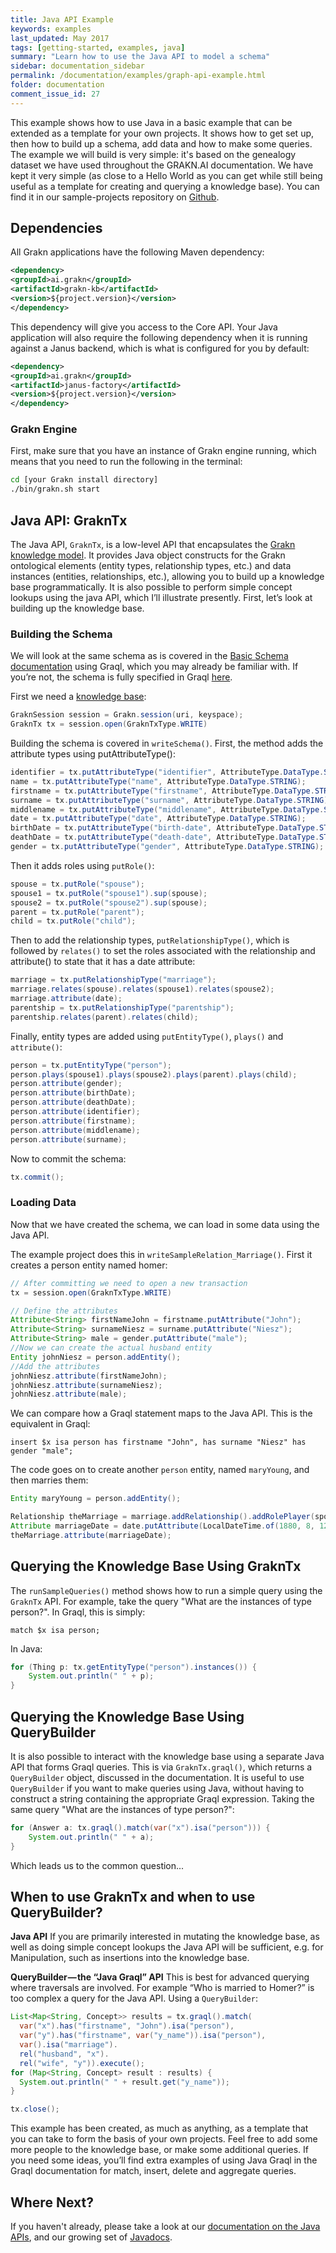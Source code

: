 ```yaml
---
title: Java API Example
keywords: examples
last_updated: May 2017
tags: [getting-started, examples, java]
summary: "Learn how to use the Java API to model a schema"
sidebar: documentation_sidebar
permalink: /documentation/examples/graph-api-example.html
folder: documentation
comment_issue_id: 27
---
```


This example shows how to use Java in a basic example that can be extended as a template for your own projects. It shows how to get set up, then how to build up a schema, add data and how to make some queries. The example we will build is very simple: it's based on the genealogy dataset we have used throughout the GRAKN.AI documentation. We have kept it very simple (as close to a Hello World as you can get while still being useful as a template for creating and querying a knowledge base). You can find it in our sample-projects repository on [Github](https://github.com/graknlabs/sample-projects/tree/master/example-graph-api-genealogy).

## Dependencies
All Grakn applications have the following Maven dependency:

```xml
<dependency>
<groupId>ai.grakn</groupId>
<artifactId>grakn-kb</artifactId>
<version>${project.version}</version>
</dependency>
```

This dependency will give you access to the Core API. Your Java application will also require the following dependency when it is running against a Janus backend, which is what is configured for you by default:

```xml
<dependency>
<groupId>ai.grakn</groupId>
<artifactId>janus-factory</artifactId>
<version>${project.version}</version>
</dependency>
```

### Grakn Engine

First, make sure that you have an instance of Grakn engine running, which means that you need to run the following in the terminal:

```bash
cd [your Grakn install directory]
./bin/grakn.sh start
```


## Java API: GraknTx

The Java API, `GraknTx`, is a low-level API that encapsulates the [Grakn knowledge model](../the-fundamentals/grakn-knowledge-model.html). It provides Java object constructs for the Grakn ontological elements (entity types, relationship types, etc.) and data instances (entities, relationships, etc.), allowing you to build up a knowledge base programmatically. It is also possible to perform simple concept lookups using the java API, which I’ll illustrate presently. First, let’s look at building up the knowledge base.

### Building the Schema

We will look at the same schema as is covered in the [Basic Schema documentation](../building-a-schema/basic-schema.html) using Graql, which you may already be familiar with. If you’re not, the schema is fully specified in Graql [here](../building-a-schema/basic-schema.html#the-complete-schema). 

First we need a [knowledge base](../developing-with-java/java-setup.html#initialising-a-transaction-on-the-graph):

```java
GraknSession session = Grakn.session(uri, keyspace);
GraknTx tx = session.open(GraknTxType.WRITE)
```


Building the schema is covered in `writeSchema()`. First, the method adds the attribute types using putAttributeType():

```java
identifier = tx.putAttributeType("identifier", AttributeType.DataType.STRING);
name = tx.putAttributeType("name", AttributeType.DataType.STRING);
firstname = tx.putAttributeType("firstname", AttributeType.DataType.STRING).sup(name);
surname = tx.putAttributeType("surname", AttributeType.DataType.STRING).sup(name);
middlename = tx.putAttributeType("middlename", AttributeType.DataType.STRING).sup(name);
date = tx.putAttributeType("date", AttributeType.DataType.STRING);
birthDate = tx.putAttributeType("birth-date", AttributeType.DataType.STRING).sup(date);
deathDate = tx.putAttributeType("death-date", AttributeType.DataType.STRING).sup(date);
gender = tx.putAttributeType("gender", AttributeType.DataType.STRING);
```

Then it adds roles using `putRole()`:

```java
spouse = tx.putRole("spouse");
spouse1 = tx.putRole("spouse1").sup(spouse);
spouse2 = tx.putRole("spouse2").sup(spouse);
parent = tx.putRole("parent");
child = tx.putRole("child");
```

Then to add the relationship types, `putRelationshipType()`, which is followed by `relates()` to set the roles associated with the relationship and attribute() to state that it has a date attribute:

```java
marriage = tx.putRelationshipType("marriage");
marriage.relates(spouse).relates(spouse1).relates(spouse2);
marriage.attribute(date);
parentship = tx.putRelationshipType("parentship");
parentship.relates(parent).relates(child);
```

Finally, entity types are added using `putEntityType()`, `plays()` and `attribute()`:

```java
person = tx.putEntityType("person");
person.plays(spouse1).plays(spouse2).plays(parent).plays(child);
person.attribute(gender);
person.attribute(birthDate);
person.attribute(deathDate);
person.attribute(identifier);
person.attribute(firstname);
person.attribute(middlename);
person.attribute(surname);
```

Now to commit the schema:

```java
tx.commit();
```

### Loading Data
Now that we have created the schema, we can load in some data using the Java API. 

The example project does this in `writeSampleRelation_Marriage()`. First it creates a person entity named homer:

```java
// After committing we need to open a new transaction
tx = session.open(GraknTxType.WRITE)

// Define the attributes
Attribute<String> firstNameJohn = firstname.putAttribute("John");
Attribute<String> surnameNiesz = surname.putAttribute("Niesz");
Attribute<String> male = gender.putAttribute("male");
//Now we can create the actual husband entity
Entity johnNiesz = person.addEntity();
//Add the attributes
johnNiesz.attribute(firstNameJohn);
johnNiesz.attribute(surnameNiesz);
johnNiesz.attribute(male);
```

We can compare how a Graql statement maps to the Java API. This is the equivalent in Graql:

```graql
insert $x isa person has firstname "John", has surname "Niesz" has gender "male";
```

The code goes on to create another `person` entity, named `maryYoung`, and then marries them:

```java
Entity maryYoung = person.addEntity();

Relationship theMarriage = marriage.addRelationship().addRolePlayer(spouse1, johnNiesz).addRolePlayer(spouse2, maryYoung);
Attribute marriageDate = date.putAttribute(LocalDateTime.of(1880, 8, 12, 0, 0, 0).toString());
theMarriage.attribute(marriageDate);
```

## Querying the Knowledge Base Using GraknTx

The `runSampleQueries()` method shows how to run a simple query using the `GraknTx` API. For example, take the query "What are the instances of type person?". In Graql, this is simply:

```graql
match $x isa person;
```

In Java:

```java
for (Thing p: tx.getEntityType("person").instances()) {
    System.out.println(" " + p);
}
```

## Querying the Knowledge Base Using QueryBuilder

It is also possible to interact with the knowledge base using a separate Java API that forms Graql queries. This is via `GraknTx.graql()`, which returns a `QueryBuilder` object, discussed in the documentation. It is useful to use `QueryBuilder` if you want to make queries using Java, without having to construct a string containing the appropriate Graql expression. Taking the same query "What are the instances of type person?":

```java
for (Answer a: tx.graql().match(var("x").isa("person"))) {
    System.out.println(" " + a);
}
```

Which leads us to the common question...

## When to use GraknTx and when to use QueryBuilder?

**Java API**
If you are primarily interested in mutating the knowledge base, as well as doing simple concept lookups the Java API will be sufficient, e.g. for
Manipulation, such as insertions into the knowledge base.


**QueryBuilder — the “Java Graql” API**
This is best for advanced querying where traversals are involved. For example “Who is married to Homer?” is too complex a query for the Java API. Using a `QueryBuilder`:

```java
List<Map<String, Concept>> results = tx.graql().match(
  var("x").has("firstname", "John").isa("person"),
  var("y").has("firstname", var("y_name")).isa("person"),
  var().isa("marriage").
  rel("husband", "x").
  rel("wife", "y")).execute();
for (Map<String, Concept> result : results) {
  System.out.println(" " + result.get("y_name"));
}

tx.close();
```


This example has been created, as much as anything, as a template that you can take to form the basis of your own projects. Feel free to add some more people to the knowledge base, or make some additional queries. If you need some ideas, you’ll find extra examples of using Java Graql in the Graql documentation for match, insert, delete and aggregate queries.

## Where Next?
If you haven't already, please take a look at our [documentation on the Java APIs](../developing-with-java/java-setup.html), and our growing set of [Javadocs](https://grakn.ai/javadocs.html).
